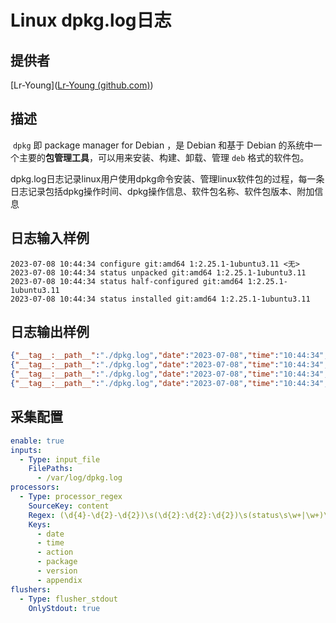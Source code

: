 # Linux dpkg.log日志

## 提供者

[Lr-Young]([Lr-Young (github.com)](https://github.com/Lr-Young))

## 描述

​ `dpkg` 即 package manager for Debian ，是 Debian 和基于 Debian 的系统中一个主要的**包管理工具**，可以用来安装、构建、卸载、管理 `deb` 格式的软件包。

​ dpkg.log日志记录linux用户使用dpkg命令安装、管理linux软件包的过程，每一条日志记录包括dpkg操作时间、dpkg操作信息、软件包名称、软件包版本、附加信息

## 日志输入样例

```text
2023-07-08 10:44:34 configure git:amd64 1:2.25.1-1ubuntu3.11 <无>
2023-07-08 10:44:34 status unpacked git:amd64 1:2.25.1-1ubuntu3.11
2023-07-08 10:44:34 status half-configured git:amd64 1:2.25.1-1ubuntu3.11
2023-07-08 10:44:34 status installed git:amd64 1:2.25.1-1ubuntu3.11
```

## 日志输出样例

```json
{"__tag__:__path__":"./dpkg.log","date":"2023-07-08","time":"10:44:34","action":"configure","package":"git:amd64","version":"1:2.25.1-1ubuntu3.11","appendix":" <无>","__time__":"1688910976"}
{"__tag__:__path__":"./dpkg.log","date":"2023-07-08","time":"10:44:34","action":"status unpacked","package":"git:amd64","version":"1:2.25.1-1ubuntu3.11","appendix":"","__time__":"1688910976"}
{"__tag__:__path__":"./dpkg.log","date":"2023-07-08","time":"10:44:34","action":"status","package":"half-configured","version":"git:amd64","appendix":" 1:2.25.1-1ubuntu3.11","__time__":"1688910976"}
{"__tag__:__path__":"./dpkg.log","date":"2023-07-08","time":"10:44:34","action":"status installed","package":"git:amd64","version":"1:2.25.1-1ubuntu3.11","appendix":"","__time__":"1688910976"}

```

## 采集配置

```yaml
enable: true
inputs:
  - Type: input_file         
    FilePaths: 
      - /var/log/dpkg.log 
processors: 
  - Type: processor_regex
    SourceKey: content
    Regex: (\d{4}-\d{2}-\d{2})\s(\d{2}:\d{2}:\d{2})\s(status\s\w+|\w+)\s(\S+)\s(\S+)(\s.*|)
    Keys: 
      - date
      - time
      - action
      - package
      - version
      - appendix
flushers:
  - Type: flusher_stdout   
    OnlyStdout: true
```
